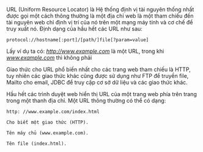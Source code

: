 URL (Uniform Resource Locator) là Hệ thống định vị tài nguyên thống nhất được gọi một cách thông thường là một địa chỉ web là một tham chiếu đến tài nguyên web chỉ định vị trí của nó trên một mạng máy tính và cơ chế để truy xuất nó. Định dạng của hầu hết các URL như sau:  

    protocol://hostname[:port]/[path/]file[?param=value]  
    
Lấy ví dụ ta có: *http://www.example.com* là một URL, trong khi *www.example.com* thì không phải  

Giao thức cho URL phổ biến nhất cho các trang web tham chiếu là HTTP, tuy nhiên các giao thức khác cũng được sử dụng như FTP để truyền file, Mailto cho email, JDBC để truy cập cơ sở dữ liệu và các giao thức khác.  

Hầu hết các trình duyệt web hiển thị URL của một trang web phía trên trang trong một thanh địa chỉ. Một URL thông thường có thể có dạng:   

    http: //www.example.com/index.html  
    
    Cho biết một giao thức (HTTP).  
    
    Tên máy chủ (www.example.com).  
    
    Tên file (index.html).  
